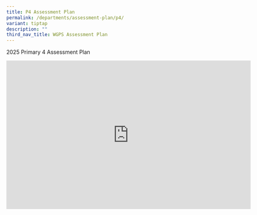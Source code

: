 ```yaml
---
title: P4 Assessment Plan
permalink: /departments/assessment-plan/p4/
variant: tiptap
description: ""
third_nav_title: WGPS Assessment Plan
---
```

<p>2025 Primary 4 Assessment Plan</p>
<div class="iframe-wrapper">
<iframe height="389" width="640" allowfullscreen="true" frameborder="0" src="https://docs.google.com/presentation/d/e/2PACX-1vQ45ncQf6Bj171Awz7ub3oOk599MsdMZuc407RdROz1kPQVFsktL6C2yIs2zromcw/embed?start=true&amp;loop=true&amp;delayms=5000"></iframe>
</div>
<p></p>